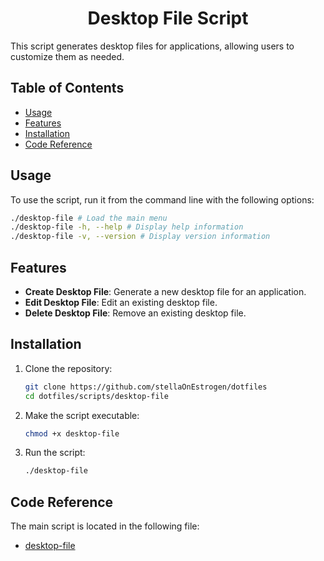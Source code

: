 <h1 align="center">Desktop File Script</h1>

This script generates desktop files for applications, allowing users to customize them as needed.

## Table of Contents

- [Usage](#usage)
- [Features](#features)
- [Installation](#installation)
- [Code Reference](#code-reference)

## Usage

To use the script, run it from the command line with the following options:

```sh
./desktop-file # Load the main menu
./desktop-file -h, --help # Display help information
./desktop-file -v, --version # Display version information
```


## Features

- **Create Desktop File**: Generate a new desktop file for an application.
- **Edit Desktop File**: Edit an existing desktop file.
- **Delete Desktop File**: Remove an existing desktop file.

## Installation

1. Clone the repository:
    ```sh
    git clone https://github.com/stellaOnEstrogen/dotfiles
    cd dotfiles/scripts/desktop-file
    ```

2. Make the script executable:
    ```sh
    chmod +x desktop-file
    ```

3. Run the script:
    ```sh
    ./desktop-file
    ```


## Code Reference

The main script is located in the following file:

- [desktop-file](./desktop-file)
